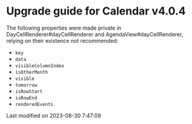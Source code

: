 # Upgrade guide for Calendar v4.0.4

The following properties were made private in DayCellRenderer#dayCellRenderer and AgendaView#dayCellRenderer, relying on
their existence not recommended:

* `key`
* `data`
* `visibleColumnIndex`
* `isOtherMonth`
* `visible`
* `tomorrow`
* `isRowStart`
* `isRowEnd`
* `renderedEvents`



<p class="last-modified">Last modified on 2023-08-30 7:47:09</p>
